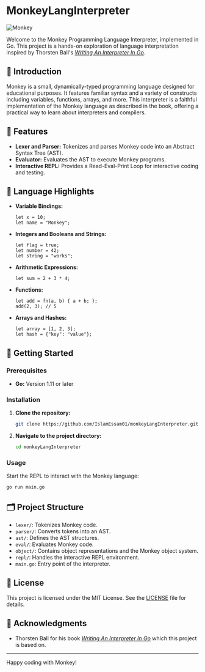 # MonkeyLangInterpreter

![Monkey](https://img.shields.io/badge/MonkeyLang-Interpreter-blue)

Welcome to the Monkey Programming Language Interpreter, implemented in Go. This project is a hands-on exploration of language interpretation inspired by Thorsten Ball's [*Writing An Interpreter In Go*](https://interpreterbook.com/).

## 📜 Introduction

Monkey is a small, dynamically-typed programming language designed for educational purposes. It features familiar syntax and a variety of constructs including variables, functions, arrays, and more. This interpreter is a faithful implementation of the Monkey language as described in the book, offering a practical way to learn about interpreters and compilers.

## 🔧 Features

- **Lexer and Parser:** Tokenizes and parses Monkey code into an Abstract Syntax Tree (AST).
- **Evaluator:** Evaluates the AST to execute Monkey programs.
- **Interactive REPL:** Provides a Read-Eval-Print Loop for interactive coding and testing.

## 🌟 Language Highlights

- **Variable Bindings:**
  ```monkey
  let x = 10;
  let name = "Monkey";
  ```
- **Integers and Booleans and Strings:**
  ```monkey
  let flag = true;
  let number = 42;
  let string = "works";
  ```
- **Arithmetic Expressions:**
  ```monkey
  let sum = 2 + 3 * 4;
  ```
- **Functions:**
  ```monkey
  let add = fn(a, b) { a + b; };
  add(2, 3); // 5
  ```
- **Arrays and Hashes:**
  ```monkey
  let array = [1, 2, 3];
  let hash = {"key": "value"};
  ```

## 🚀 Getting Started

### Prerequisites

- **Go:** Version 1.11 or later

### Installation

1. **Clone the repository:**
   ```sh
   git clone https://github.com/IslamEssam01/monkeyLangInterpreter.git
   ```
2. **Navigate to the project directory:**
   ```sh
   cd monkeyLangInterpreter
   ```

### Usage

Start the REPL to interact with the Monkey language:
```sh
go run main.go
```

## 🗂️ Project Structure

- `lexer/`: Tokenizes Monkey code.
- `parser/`: Converts tokens into an AST.
- `ast/`: Defines the AST structures.
- `eval/`: Evaluates Monkey code.
- `object/`: Contains object representations and the Monkey object system.
- `repl/`: Handles the interactive REPL environment.
- `main.go`: Entry point of the interpreter.

## 📜 License

This project is licensed under the MIT License. See the [LICENSE](./LICENSE) file for details.

## 🎉 Acknowledgments

- Thorsten Ball for his book [*Writing An Interpreter In Go*](https://interpreterbook.com/) which this project is based on.

---

Happy coding with Monkey!
